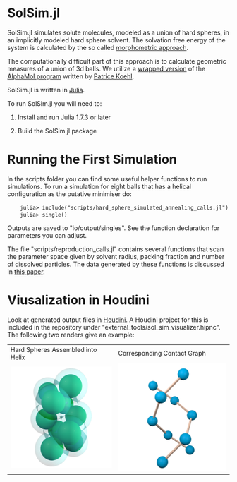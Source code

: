 # SolSim.jl
SolSim.jl simulates solute molecules, modeled as a union of hard spheres, in an implicitly modeled hard sphere solvent. The solvation free energy of the system is calculated by the so called [morphometric approach](https://pubmed.ncbi.nlm.nih.gov/17026275/).

The computationally difficult part of this approach is to calculate geometric measures of a union of 3d balls. We utilize a [wrapped version](https://github.com/IvanSpirandelli/AlphaMol) of the [AlphaMol program](https://github.com/pkoehl/AlphaMol) written by [Patrice Koehl](https://www.cs.ucdavis.edu/~koehl/).

SolSim.jl is written in [Julia](https://julialang.org/).

To run SolSim.jl you will need to: 

1. Install and run Julia 1.7.3 or later

2. Build the SolSim.jl package

# Running the First Simulation
In the scripts folder you can find some useful helper functions to run simulations. 
To run a simulation for eight balls that has a helical configuration as the putative minimiser do:

        julia> include("scripts/hard_sphere_simulated_annealing_calls.jl")
        julia> single()  

Outputs are saved to "io/output/singles". See the function declaration for parameters you can adjust. 

The file "scripts/reproduction_calls.jl" contains several functions that scan the parameter space given by solvent radius, packing fraction and number of dissolved particles. The data generated by these functions is discussed in [this paper](TODO). 

 # Viusalization in Houdini

Look at generated output files in [Houdini](https://www.sidefx.com/). A Houdini project for this is included in the repository under "external_tools/sol_sim_visualizer.hipnc". The following two renders give an example:

<table>
  <tr>
    <td>Hard Spheres Assembled into Helix</td>
    <td>Corresponding Contact Graph</td>
  </tr>
  <tr>
    <td><img src="assets/images/helix_10.png" width=480></td>
    <td><img src="assets/images/helix_10_graph.png" width=480></td>
  </tr>
 </table>

<!--
## Interactive Visualization Tool
To do this you will need to start Julia with more than one thread. Run `julia --threads 8` to start it with eight threads for example. 
After you have activated the SolSim.jl package run: 

        julia> using StaticArrays
        julia> Visualization.visualize_3d(Simulation.initialize_solute(@SVector[1.0, 1.0, 1.0, 1.0, 1.0, 1.0, 1.0, 1.0]))  

This will start up a GUI with eight hard spheres and default parameters for which these should assemble into a helix. The GUI was written by Lukas Mayrhofer from [TU Munich](https://www.tum.de/) and slightly adjusted to the needs of SolSim.jl.

The controls of the GUI are as follows.

- Use the mouse to zoom pan and rotate the viewport.
- The 's'-key starts the simulation
- 'Space' runs or stops the live visualization
- 'n' generates a new state.

See the following screenshot for an impression: 

<img src="assets/images/screenshot_gui.png" width=960>


Please reach out to me in case you have any questions or need support at spirandelli@uni-potsdam.de -->
